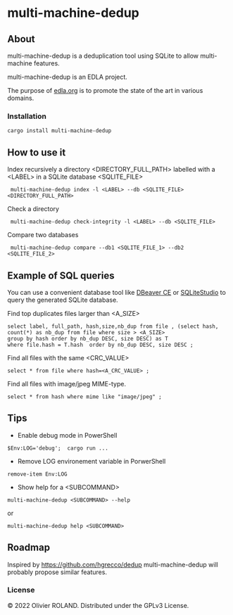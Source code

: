 # multi-machine-dedup

## About ##

multi-machine-dedup is a deduplication tool using SQLite to allow multi-machine features.

multi-machine-dedup is an EDLA project.

The purpose of [edla.org](http://www.edla.org) is to promote the state of the art in various domains.

### Installation ###

```
cargo install multi-machine-dedup
```

## How to use it ##

Index recursively a directory <DIRECTORY_FULL_PATH> labelled with a \<LABEL> in a SQLite database <SQLITE_FILE>
```
 multi-machine-dedup index -l <LABEL> --db <SQLITE_FILE> <DIRECTORY_FULL_PATH>
```

Check a directory
```
 multi-machine-dedup check-integrity -l <LABEL> --db <SQLITE_FILE>
```

Compare two databases
```
 multi-machine-dedup compare --db1 <SQLITE_FILE_1> --db2 <SQLITE_FILE_2>
```

## Example of SQL queries ##

You can use a convenient database tool like [DBeaver CE](https://dbeaver.io) or [SQLiteStudio](https://sqlitestudio.pl) to query the generated SQLite database.

Find top duplicates files larger than <A_SIZE>
```
select label, full_path, hash,size,nb_dup from file , (select hash, count(*) as nb_dup from file where size > <A_SIZE>
group by hash order by nb_dup DESC, size DESC) as T
where file.hash = T.hash  order by nb_dup DESC, size DESC ;
```

Find all files with the same <CRC_VALUE>
```
select * from file where hash=<A_CRC_VALUE> ;
```

Find all files with image/jpeg MIME-type.
```
select * from hash where mime like "image/jpeg" ;
```

## Tips ##

* Enable debug mode in PowerShell
```
$Env:LOG='debug';  cargo run ...
```

* Remove LOG environement variable in PorwerShell
```
remove-item Env:LOG
```

* Show help for a \<SUBCOMMAND>
```
multi-machine-dedup <SUBCOMMAND> --help
```
or
```
multi-machine-dedup help <SUBCOMMAND>
```

## Roadmap ##

Inspired by https://github.com/hgrecco/dedup multi-machine-dedup will probably propose similar features.

### License ###
© 2022 Olivier ROLAND. Distributed under the GPLv3 License.
